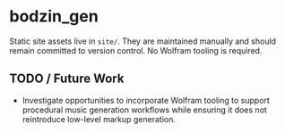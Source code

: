 # bodzin_gen

Static site assets live in `site/`. They are maintained manually and should remain committed to version control. No Wolfram tooling is required.

## TODO / Future Work

- Investigate opportunities to incorporate Wolfram tooling to support procedural music generation workflows while ensuring it does not reintroduce low-level markup generation.
